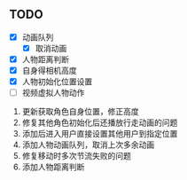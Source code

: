 ## TODO

- [x] 动画队列
	- [x] 取消动画
- [x] 人物距离判断
- [x] 自身得相机高度
- [x] 人物初始化位置设置
- [ ] 视频虚拟人物动作

1. 更新获取角色自身位置，修正高度
2. 修复其他角色初始化后还播放行走动画的问题
3. 添加后进入用户直接设置其他用户到指定位置
4. 添加人物动画队列，取消上次多余动画
5. 修复移动时多次节流失败的问题
6. 添加人物距离判断